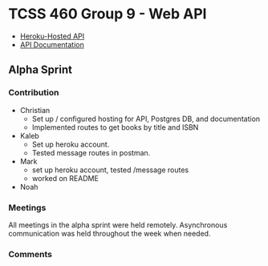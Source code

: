 # TCSS 460 Group 9 - Web API

- [Heroku-Hosted API](https://group9-tcss460-web-api-84fb72a7d497.herokuapp.com/)
- [API Documentation](https://cbonnalie.github.io/tcss460-web-api/)

## Alpha Sprint

### Contribution

- Christian
    - Set up / configured hosting for API, Postgres DB, and documentation
    - Implemented routes to get books by title and ISBN
- Kaleb
    - Set up heroku account.
    - Tested message routes in postman.
- Mark
    - set up heroku account, tested /message routes
    - worked on README
- Noah

### Meetings

All meetings in the alpha sprint were held remotely. Asynchronous communication was held
throughout the week when needed.

### Comments
